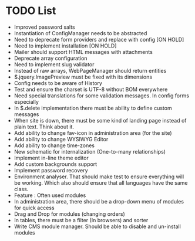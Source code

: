 TODO List
=========

 * Improved password salts
 * Instantiation of ConfigManager needs to be abstracted
 * Need to deprecate form providers and replace with config [ON HOLD]
 * Need to implement installation [ON HOLD]
 * Mailer should support HTML messages with attachments
 * Deprecate array configuration
 * Need to implement slug validator
 * Instead of raw arrays, WebPageManager should return entities
 * $.jquery.ImagePreview must be fixed with its dimensions
 * Config needs to be aware of History
 * Test and ensure the charset is UTF-8 without BOM everywhere
 * Need special translations for some validation messages. In config forms especially
 * In $.delete implementation there must be ability to define custom messages
 * When site is down, there must be some kind of landing page instead of plain text. Think about it.
 * Add ability to change fav-icon in administration area (for the site)
 * Add ability to change WYSIWYG Editor
 * Add ability to change time-zones
 * New schematic for internalization (One-to-many relationships)
 * Implement in-line theme editor
 * Add custom backgrounds support
 * Implement password recovery
 * Environment analyser. That should make test to ensure everything will be working. 
   Which also should ensure that all languages have the same class.
 * Feature : Often used modules
 * In administration area, there should be a drop-down menu of modules for quick access
 * Drag and Drop for modules (changing orders)
 * In tables, there must be a filter (In browsers) and sorter
 * Write CMS module manager. Should be able to disable and un-install modules